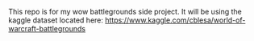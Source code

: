 This repo is for my wow battlegrounds side project.
It will be using the kaggle dataset located here: https://www.kaggle.com/cblesa/world-of-warcraft-battlegrounds